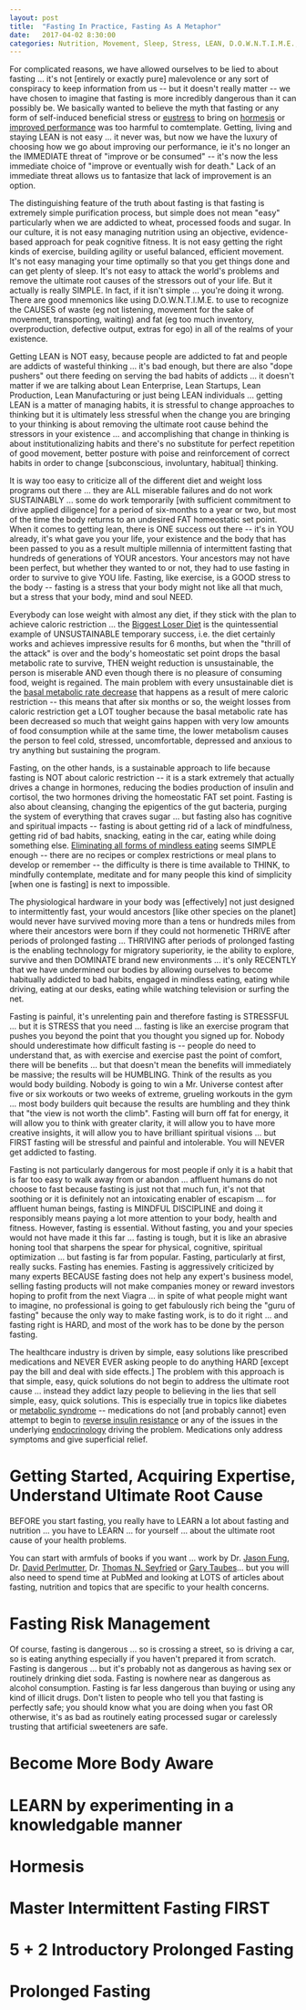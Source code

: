 ```yaml
---
layout: post
title:  "Fasting In Practice, Fasting As A Metaphor"
date:   2017-04-02 8:30:00
categories: Nutrition, Movement, Sleep, Stress, LEAN, D.O.W.N.T.I.M.E., Mindful DISCIPLINE, Intermittent Fasting, Prolonged Fasting, Hormesis
---
```


For complicated reasons, we have allowed ourselves to be lied to about fasting ... it's not [entirely or exactly pure] malevolence or any sort of conspiracy to keep information from us -- but it doesn't really matter -- we have chosen to imagine that fasting is more incredibly dangerous than it can possibly be.  We basically wanted to believe the myth that fasting or any form of self-induced beneficial stress or [eustress](https://en.wikipedia.org/wiki/Eustress) to bring on [hormesis](https://en.wikipedia.org/wiki/Hormesis) or [improved performance](https://en.wikipedia.org/wiki/Yerkes%E2%80%93Dodson_law) was too harmful to comtemplate.  Getting, living and staying LEAN is not easy ... it never was, but now we have the luxury of choosing how we go about improving our performance, ie it's no longer an the IMMEDIATE threat of "improve or be consumed" -- it's now the less immediate choice of "improve or eventually wish for death."  Lack of an immediate threat allows us to fantasize that lack of improvement is an option.  

The distinguishing feature of the truth about fasting is that fasting is extremely simple purification process, but simple does not mean "easy" particularly when we are addicted to wheat, processed foods and sugar. In our culture, it is not easy managing nutrition using an objective, evidence-based approach for peak cognitive fitness. It is not easy getting the right kinds of exercise, building agility or useful balanced, efficient movement. It's not easy managing your time optimally so that you get things done and can get plenty of sleep. It's not easy to attack the world's problems and remove the ultimate root causes of the stressors out of your life. But it actually is really SIMPLE. In fact, if it isn't simple ... you're doing it wrong. There are good mnemonics like using D.O.W.N.T.I.M.E. to use to recognize the CAUSES of waste (eg not listening, movement for the sake of movement, transporting, waiting) and fat (eg too much inventory, overproduction, defective output, extras for ego) in all of the realms of your existence.

Getting LEAN is NOT easy, because people are addicted to fat and people are addicts of wasteful thinking ... it's bad enough, but there are also "dope pushers" out there feeding on serving the bad habits of addicts ... it doesn't matter if we are talking about Lean Enterprise, Lean Startups, Lean Production, Lean Manufacturing or just being LEAN individuals ... getting LEAN is a matter of managing habits, it is stressful to change approaches to thinking but it is ultimately less stressful when the change you are bringing to your thinking is about removing the ultimate root cause behind the stressors in your existence ... and accomplishing that change in thinking is about institutionalizing habits and there's no substitute for perfect repetition of good movement, better posture with poise and reinforcement of correct habits in order to change [subconscious, involuntary, habitual] thinking.

It is way too easy to criticize all of the different diet and weight loss programs out there ... they are ALL miserable failures and do not work SUSTAINABLY ... some do work temporarily [with sufficient commitment to drive applied diligence] for a period of six-months to a year or two, but most of the time the body returns to an undesired FAT homeostatic set point.  When it comes to getting lean, there is ONE success out there -- it's in YOU already, it's what gave you your life, your existence and the body that has been passed to you as a result multiple millennia of intermittent fasting that hundreds of generations of YOUR ancestors.  Your ancestors may not have been perfect, but whether they wanted to or not, they had to use fasting in order to survive to give YOU life. Fasting, like exercise, is a GOOD stress to the body -- fasting is a stress that your body might not like all that much, but a stress that your body, mind and soul NEED.  

Everybody can lose weight with almost any diet, if they stick with the plan to achieve caloric restriction ... the [Biggest Loser Diet](https://www.amazon.com/Biggest-Loser-Bootcamp-Get-Real-Get-Results/dp/084874554X) is the quintessential example of UNSUSTAINABLE temporary success, i.e. the diet certainly works and achieves impressive results for 6 months, but when the "thrill of the attack" is over and the body's homeostatic set point drops the basal metabolic rate to survive, THEN weight reduction is unsustainable, the person is miserable AND even though there is no pleasure of consuming food, weight is regained.  The main problem with every unsustainable diet is the [basal metabolic rate decrease](https://youtu.be/v9Aw0P7GjHE?t=43m16s) that happens as a result of mere caloric restriction -- this means that after six months or so, the weight losses from caloric restriction get a LOT tougher because the basal metabolic rate has been decreased so much that weight gains happen with very low amounts of food consumption while at the same time, the lower metabolism causes the person to feel cold, stressed, uncomfortable, depressed and anxious to try anything but sustaining the program.  

Fasting, on the other hands, is a sustainable approach to life because fasting is NOT about caloric restriction -- it is a stark extremely that actually drives a change in hormones, reducing the bodies production of insulin and cortisol, the two hormones driving the homeostatic FAT set point. Fasting is also about cleansing, changing the epigentics of the gut bacteria, purging the system of everything that craves sugar ... but fasting also has cognitive and spiritual impacts -- fasting is about getting rid of a lack of mindfulness, getting rid of bad habits, snacking, eating in the car, eating while doing something else. [Eliminating all forms of mindless eating](https://youtu.be/v9Aw0P7GjHE?t=50m19s) seems SIMPLE enough -- there are no recipes or complex restrictions or meal plans to develop or remember -- the difficulty is there is time available to THINK, to mindfully contemplate, meditate and for many people this kind of simplicity [when one is fasting] is next to impossible.   

The physiological hardware in your body was [effectively] not just designed to intermittently fast, your would ancestors [like other species on the planet] would never have survived moving more than a tens or hundreds miles from where their ancestors were born if they could not hormenetic THRIVE after periods of prolonged fasting  ... THRIVING after periods of prolonged fasting is the enabling technology for migratory superiority, ie the ability to explore, survive and then DOMINATE brand new environments ... it's only RECENTLY that we have undermined our bodies by allowing ourselves to become habitually addicted to bad habits, engaged in mindless eating, eating while driving, eating at our desks, eating while watching television or surfing the net.  

Fasting is painful, it's unrelenting pain and therefore fasting is STRESSFUL ... but it is STRESS that you need ... fasting is like an exercise program that pushes you beyond the point that you thought you signed up for. Nobody should underestimate how difficult fasting is -- people do need to understand that, as with exercise and exercise past the point of comfort, there will be benefits ... but that doesn't mean the benefits will immediately be massive; the results will be HUMBLING.  Think of the results as you would body building. Nobody is going to win a Mr. Universe contest after five or six workouts or two weeks of extreme, grueling workouts in the gym ... most body builders quit because the results are humbling and they think that "the view is not worth the climb". Fasting will burn off fat for energy, it will allow you to think with greater clarity, it will allow you to have more creative insights, it will allow you to have brilliant spiritual visions ... but FIRST fasting will be stressful and painful and intolerable.  You will NEVER get addicted to fasting.  

Fasting is not particularly dangerous for most people if only it is a habit that is far too easy to walk away from or abandon ... affluent humans do not choose to fast because fasting is just not that much fun, it's not that soothing or it is definitely not an intoxicating enabler of escapism ... for affluent human beings, fasting is MINDFUL DISCIPLINE and doing it responsibly means paying a lot more attention to your body, health and fitness.  However, fasting is essential.  Without fasting, you and your species would not have made it this far ... fasting is tough, but it is like an abrasive honing tool that sharpens the spear for physical, cognitive, spiritual optimization ... but fasting is far from popular. Fasting, particularly at first, really sucks. Fasting has enemies. Fasting is aggressively criticized by many experts BECAUSE fasting does not help any expert's business model, selling fasting products will not make companies money or reward investors hoping to profit from the next Viagra ... in spite of what people might want to imagine, no professional is going to get fabulously rich being the "guru of fasting" because the only way to make fasting work, is to do it right ... and fasting right is HARD, and most of the work has to be done by the person fasting.  

The healthcare industry is driven by simple, easy solutions like prescribed medications and NEVER EVER asking people to do anything HARD [except pay the bill and deal with side effects.]  The problem with this approach is that simple, easy, quick solutions do not begin to address the ultimate root cause ... instead they addict lazy people to believing in the lies that sell simple, easy, quick solutions.  This is especially true in topics like diabetes or [metabolic syndrome](https://en.wikipedia.org/wiki/Metabolic_syndrome) -- medications do not [and probably cannot] even attempt to begin to [reverse insulin resistance](https://intensivedietarymanagement.com/two-big-lies-type-2-diabetes-video-lecture/) or any of the issues in the underlying [endocrinology](https://en.wikipedia.org/wiki/Endocrinology) driving the problem. Medications only address symptoms and give superficial relief.

# Getting Started, Acquiring Expertise, Understand Ultimate Root Cause

BEFORE you start fasting, you really have to LEARN a lot about fasting and nutrition ... you have to LEARN ... for yourself ... about the ultimate root cause of your health problems.

You can start with armfuls of books if you want ... work by Dr. [Jason Fung](https://www.amazon.com/Dr.-Jason-Fung/e/B01BT8K6FK/ref=ntt_aut_sim_3_1), Dr. [David Perlmutter](https://www.amazon.com/David-Perlmutter/e/B001JSAC00/ref=ntt_aut_sim_3_1), Dr. [Thomas N. Seyfried](https://www.amazon.com/Thomas-N.-Seyfried/e/B006M7MT86) or [Gary Taubes](https://www.amazon.com/Gary-Taubes/e/B0034P66MY/ref=ntt_aut_sim_1_1)... but you will also need to spend time at PubMed and looking at LOTS of articles about fasting, nutrition and topics that are specific to your health concerns.

# Fasting Risk Management

Of course, fasting is dangerous ... so is crossing a street, so is driving a car, so is eating anything especially if you haven't prepared it from scratch.  Fasting is dangerous ... but it's probably not as dangerous as having sex or routinely drinking diet soda. Fasting is nowhere near as dangerous as alcohol consumption.  Fasting is far less dangerous than buying or using any kind of illicit drugs.  Don't listen to people who tell you that fasting is perfectly safe; you should know what you are doing when you fast OR otherwise, it's as bad as routinely eating processed sugar or carelessly trusting that artificial sweeteners are safe.

# Become More Body Aware

# LEARN by experimenting in a knowledgable manner

# Hormesis

# Master Intermittent Fasting FIRST

# 5 + 2 Introductory Prolonged Fasting

# Prolonged Fasting 
